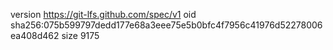 version https://git-lfs.github.com/spec/v1
oid sha256:075b599797dedd177e68a3eee75e5b0bfc4f7956c41976d52278006ea408d462
size 9175
